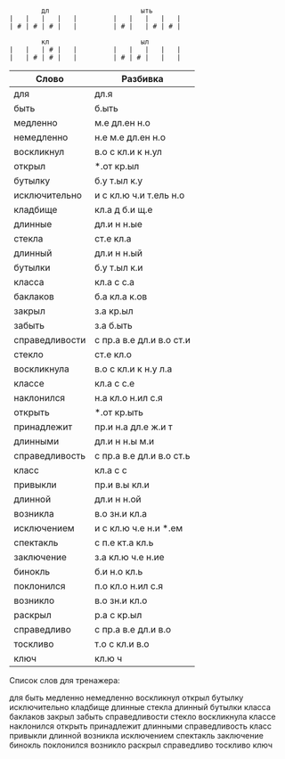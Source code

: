 ```

        дл                       ыть
|   |   |   |   |         |   |   |   |   |
| # | # | # |   |         | # |   | # | # |

        кл                       ыл
|   |   | # |   |         |   |   |   |   |
|   | # | # |   |         | # | # |   |   |

```

| Слово | Разбивка |
| --- | --- |
| для | дл.я | 
| быть | б.ыть | 
| медленно | м.е дл.ен н.о | 
| немедленно | н.е м.е дл.ен н.о | 
| воскликнул | в.о с кл.и к н.ул | 
| открыл |  \*.от кр.ыл | 
| бутылку | б.у т.ыл к.у | 
| исключительно | и с кл.ю ч.и т.ель н.о | 
| кладбище | кл.а д б.и щ.е | 
| длинные | дл.и н н.ые | 
| стекла | ст.е кл.а | 
| длинный | дл.и н н.ый | 
| бутылки | б.у т.ыл к.и | 
| класса | кл.а с с.а | 
| баклаков | б.а кл.а к.ов | 
| закрыл | з.а кр.ыл | 
| забыть | з.а б.ыть | 
| справедливости | с пр.а в.е дл.и в.о ст.и | 
| стекло | ст.е кл.о | 
| воскликнула | в.о с кл.и к н.у л.а | 
| классе | кл.а с с.е | 
| наклонился | н.а кл.о н.ил с.я | 
| открыть |  \*.от кр.ыть | 
| принадлежит | пр.и н.а дл.е ж.и т | 
| длинными | дл.и н н.ы м.и | 
| справедливость | с пр.а в.е дл.и в.о ст.ь | 
| класс | кл.а с с | 
| привыкли | пр.и в.ы кл.и | 
| длинной | дл.и н н.ой | 
| возникла | в.о зн.и кл.а | 
| исключением | и с кл.ю ч.е н.и  \*.ем | 
| спектакль | с п.е кт.а кл.ь | 
| заключение | з.а кл.ю ч.е н.ие | 
| бинокль | б.и н.о кл.ь | 
| поклонился | п.о кл.о н.ил с.я | 
| возникло | в.о зн.и кл.о | 
| раскрыл | р.а с кр.ыл | 
| справедливо | с пр.а в.е дл.и в.о | 
| тоскливо | т.о с кл.и в.о | 
| ключ | кл.ю ч | 

Список слов для тренажера:

для быть медленно немедленно воскликнул открыл бутылку исключительно кладбище длинные стекла длинный бутылки класса баклаков закрыл забыть справедливости стекло воскликнула классе наклонился открыть принадлежит длинными справедливость класс привыкли длинной возникла исключением спектакль заключение бинокль поклонился возникло раскрыл справедливо тоскливо ключ
